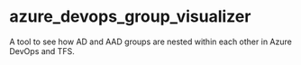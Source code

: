 # azure_devops_group_visualizer
A tool to see how AD and AAD groups are nested within each other in Azure DevOps and TFS.
